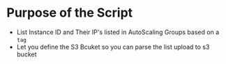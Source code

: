 # Purpose of the Script 

* List Instance ID and Their IP's listed in AutoScaling Groups based on a `tag`
* Let you define the S3 Bcuket so you can parse the list upload to s3 bucket 


